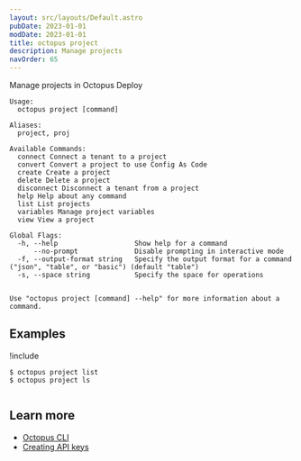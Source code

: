 ```yaml
---
layout: src/layouts/Default.astro
pubDate: 2023-01-01
modDate: 2023-01-01
title: octopus project
description: Manage projects
navOrder: 65
---
```


Manage projects in Octopus Deploy


```
Usage:
  octopus project [command]

Aliases:
  project, proj

Available Commands:
  connect Connect a tenant to a project
  convert Convert a project to use Config As Code
  create Create a project
  delete Delete a project
  disconnect Disconnect a tenant from a project
  help Help about any command
  list List projects
  variables Manage project variables
  view View a project

Global Flags:
  -h, --help                   Show help for a command
      --no-prompt              Disable prompting in interactive mode
  -f, --output-format string   Specify the output format for a command ("json", "table", or "basic") (default "table")
  -s, --space string           Specify the space for operations


Use "octopus project [command] --help" for more information about a command.
```

## Examples

!include <samples-instance>


```
$ octopus project list
$ octopus project ls


```

## Learn more

- [Octopus CLI](/docs/octopus-rest-api/cli/)
- [Creating API keys](/docs/octopus-rest-api/how-to-create-an-api-key/)
